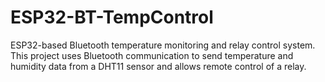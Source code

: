 # ESP32-BT-TempControl
ESP32-based Bluetooth temperature monitoring and relay control system. This project uses Bluetooth communication to send temperature and humidity data from a DHT11 sensor and allows remote control of a relay.
